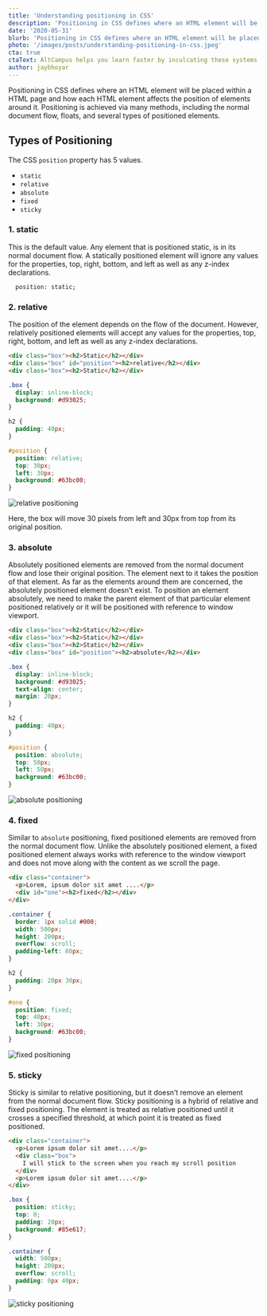 ```yaml
---
title: 'Understanding positioning in CSS'
description: 'Positioning in CSS defines where an HTML element will be placed within a HTML page and how each HTML element affects the position of elements around it. Positioning is achieved via many methods, including the normal document flow, floats, and several types of positioned elements.'
date: '2020-05-31'
blurb: 'Positioning in CSS defines where an HTML element will be placed within a HTML page and how each HTML element affects the position of elements around it. Positioning is achieved via many methods, including the normal document flow, floats, and several types of positioned elements.'
photo: '/images/posts/understanding-positioning-in-css.jpeg'
cta: true
ctaText: AltCampus helps you learn faster by inculcating these systems as part of the learning model. 🙌
author: jaybhoyar
---
```


Positioning in CSS defines where an HTML element will be placed within a HTML page and how each HTML element affects the position of elements around it. Positioning is achieved via many methods, including the normal document flow, floats, and several types of positioned elements.

## Types of Positioning

The CSS `position` property has 5 values.

- `static`
- `relative`
- `absolute`
- `fixed`
- `sticky`

### 1. **static**

This is the default value. Any element that is positioned static, is in its normal document flow. A statically positioned element will ignore any values for the properties, top, right, bottom, and left as well as any z-index declarations.

```
  position: static;
```

### 2. **relative**

The position of the element depends on the flow of the document. However, relatively positioned elements will accept any values for the properties, top, right, bottom, and left as well as any z-index declarations.

```html
<div class="box"><h2>Static</h2></div>
<div class="box" id="position"><h2>relative</h2></div>
<div class="box"><h2>Static</h2></div>
```

```css
.box {
  display: inline-block;
  background: #d93025;
}

h2 {
  padding: 40px;
}

#position {
  position: relative;
  top: 30px;
  left: 30px;
  background: #63bc00;
}
```

![relative positioning](/images/posts/understanding-positioning-in-css/relative.png)

Here, the box will move 30 pixels from left and 30px from top from its original position.

### 3. **absolute**

Absolutely positioned elements are removed from the normal document flow and lose their original position. The element next to it takes the position of that element. As far as the elements around them are concerned, the absolutely positioned element doesn’t exist. To position an element absolutely, we need to make the parent element of that particular element positioned relatively or it will be positioned with reference to window viewport.

```html
<div class="box"><h2>Static</h2></div>
<div class="box"><h2>Static</h2></div>
<div class="box"><h2>Static</h2></div>
<div class="box" id="position"><h2>absolute</h2></div>
```

```css
.box {
  display: inline-block;
  background: #d93025;
  text-align: center;
  margin: 20px;
}

h2 {
  padding: 40px;
}

#position {
  position: absolute;
  top: 50px;
  left: 50px;
  background: #63bc00;
}
```

![absolute positioning](/images/posts/understanding-positioning-in-css/absolute.png)

### 4. **fixed**

Similar to `absolute` positioning, fixed positioned elements are removed from the normal document flow. Unlike the absolutely positioned element, a fixed positioned element always works with reference to the window viewport and does not move along with the content as we scroll the page.

```html
<div class="container">
  <p>Lorem, ipsum dolor sit amet ....</p>
  <div id="one"><h2>fixed</h2></div>
</div>
```

```css
.container {
  border: 1px solid #000;
  width: 500px;
  height: 200px;
  overflow: scroll;
  padding-left: 80px;
}

h2 {
  padding: 20px 30px;
}

#one {
  position: fixed;
  top: 40px;
  left: 30px;
  background: #63bc00;
}
```

![fixed positioning](/images/posts/understanding-positioning-in-css/fixed.png)

### 5. **sticky**

Sticky is similar to relative positioning, but it doesn’t remove an element from the normal document flow. Sticky positioning is a hybrid of relative and fixed positioning. The element is treated as relative positioned until it crosses a specified threshold, at which point it is treated as fixed positioned.

```html
<div class="container">
  <p>Lorem ipsum dolor sit amet....</p>
  <div class="box">
    I will stick to the screen when you reach my scroll position
  </div>
  <p>Lorem ipsum dolor sit amet....</p>
</div>
```

```css
.box {
  position: sticky;
  top: 0;
  padding: 20px;
  background: #85e617;
}

.container {
  width: 500px;
  height: 200px;
  overflow: scroll;
  padding: 0px 40px;
}
```

![sticky positioning](/images/posts/understanding-positioning-in-css/sticky.png)

